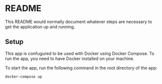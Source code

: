 # README

This README would normally document whatever steps are necessary to get the
application up and running.

## Setup
This app is confugured to be used with Docker using Docker Compose. To run the app, you need to have Docker installed on your machine.

To start the app, run the following command in the root directory of the app:

```
docker-compose up
```

